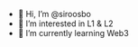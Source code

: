 - 👋 Hi, I’m @siroosbo
- 👀 I’m interested in L1 & L2
- 🌱 I’m currently learning Web3

<!---
siroosbo/siroosbo is a ✨ special ✨ repository because its `README.md` (this file) appears on your GitHub profile.
You can click the Preview link to take a look at your changes.
--->
